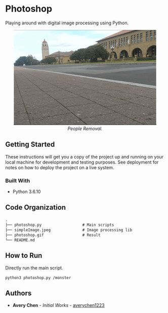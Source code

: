 # Photoshop

Playing around with digital image processing using Python.

<p align="center">
  <img width="450" height="300" src="https://github.com/averychen1223/photoshop/blob/main/photoshop.gif"/><br/>
  <em>People Removal.</em>
</p>

## Getting Started

These instructions will get you a copy of the project up and running on your local machine for development and testing purposes. See deployment for notes on how to deploy the project on a live system.

### Built With

* Python 3.6.10

## Code Organization

```
.
├── photoshop.py                  # Main scripts
├── simpleImage.jpeg              # Image processing lib
├── photoshop.gif                 # Result
└── README.md
```

## How to Run

Directly run the main script.

```
python3 photoshop.py /monster
```

## Authors

* **Avery Chen** - <i>Initial Works</i> - [averychen1223](https://github.com/averychen1223)
